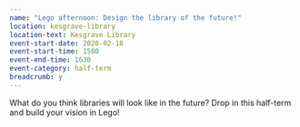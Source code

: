 ```yaml
---
name: "Lego afternoon: Design the library of the future!"
location: kesgrave-library
location-text: Kesgrave Library
event-start-date: 2020-02-18
event-start-time: 1500
event-end-time: 1630
event-category: half-term
breadcrumb: y
---
```


What do you think libraries will look like in the future? Drop in this half-term and build your vision in Lego!
